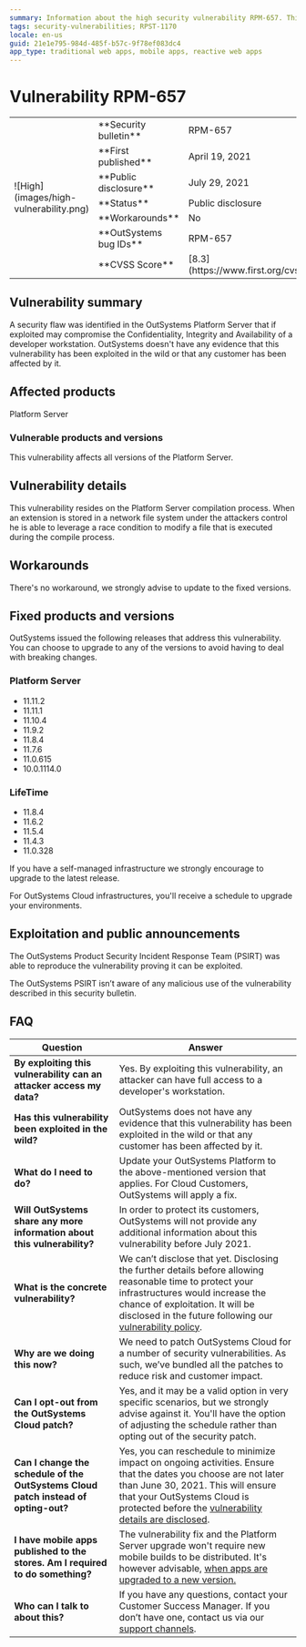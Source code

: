 ```yaml
--- 
summary: Information about the high security vulnerability RPM-657. This vulnerability may also be referenced as RPST-1170.
tags: security-vulnerabilities; RPST-1170
locale: en-us
guid: 21e1e795-984d-485f-b57c-9f78ef083dc4
app_type: traditional web apps, mobile apps, reactive web apps
---
```




# Vulnerability RPM-657


<table markdown="1">
<tr>
    <td style="width: 20%; vertical-align: middle" rowspan="7">![High](images/high-vulnerability.png)</td>
    <td>**Security bulletin**</td>
    <td>RPM-657</td>
</tr>
<tr>
    <td>**First published**</td>
    <td>April 19, 2021</td>
</tr>
<tr>
    <td>**Public disclosure**</td>
    <td>July 29, 2021</td>
</tr>
<tr>
    <td>**Status**</td>
    <td>Public disclosure</td>
</tr>
<tr>
    <td>**Workarounds**</td>
    <td>No</td>
</tr>
<tr>
    <td>**OutSystems bug IDs**</td>
    <td>RPM-657</td>
</tr>
<tr>
    <td>**CVSS Score**</td>
    <td>[8.3](https://www.first.org/cvss/calculator/3.1#CVSS:3.1/AV:N/AC:H/PR:N/UI:R/S:C/C:H/I:H/A:H)</td>
</tr>
</table>

## Vulnerability summary

A security flaw was identified in the OutSystems Platform Server that if exploited may compromise the Confidentiality, Integrity and Availability of a developer workstation.
OutSystems doesn't have any evidence that this vulnerability has been exploited in the wild or that any customer has been affected by it.

## Affected products

Platform Server

### Vulnerable products and versions

This vulnerability affects all versions of the Platform Server.

## Vulnerability details

This vulnerability resides on the Platform Server compilation process. When an extension is stored in a network file system under the attackers control he is able to leverage a race condition to modify a file that is executed during the compile process.

## Workarounds

There's no workaround, we strongly advise to update to the fixed versions.

## Fixed products and versions

OutSystems issued the following releases that address this vulnerability. You can choose to upgrade to any of the versions to avoid having to deal with breaking changes.

### Platform Server
* 11.11.2
* 11.11.1
* 11.10.4
* 11.9.2
* 11.8.4
* 11.7.6
* 11.0.615
* 10.0.1114.0

### LifeTime
* 11.8.4
* 11.6.2
* 11.5.4
* 11.4.3
* 11.0.328

If you have a self-managed infrastructure we strongly encourage to upgrade to the latest release. 

For OutSystems Cloud infrastructures, you'll receive a schedule to upgrade your environments.

## Exploitation and public announcements

The OutSystems Product Security Incident Response Team (PSIRT) was able to reproduce the vulnerability proving it can be exploited.

The OutSystems PSIRT isn’t aware of any malicious use of the vulnerability described in this security bulletin.

## FAQ

| Question | Answer |
|---|---|
| **By exploiting this vulnerability can an attacker access my data?** | Yes. By exploiting this vulnerability, an attacker can have full access to a developer's workstation. |
| **Has this vulnerability been exploited in the wild?** | OutSystems does not have any evidence that this vulnerability has been exploited in the wild or that any customer has been affected by it. |
| **What do I need to do?** | Update your OutSystems Platform to the above-mentioned version that applies. For Cloud Customers, OutSystems will apply a fix. |
| **Will OutSystems share any more information about this vulnerability?** | In order to protect its customers, OutSystems will not provide any additional information about this vulnerability before July 2021. |
| **What is the concrete vulnerability?** | We can’t disclose that yet. Disclosing the further details before allowing reasonable time to protect your infrastructures would increase the chance of exploitation. It will be disclosed in the future following our [vulnerability policy](intro.md#embargo). |
| **Why are we doing this now?** | We need to patch OutSystems Cloud for a number of  security vulnerabilities. As such, we’ve bundled all the patches to reduce risk and customer impact. |
| **Can I opt-out from the OutSystems Cloud patch?** | Yes, and it may be a valid option in very specific scenarios, but we strongly advise against it. You'll have the option of adjusting the schedule rather than opting out of the security patch. |
| **Can I change the schedule of the OutSystems Cloud patch instead of opting-out?** | Yes, you can reschedule to minimize impact on ongoing activities. Ensure that the dates you choose are not later than June 30, 2021. This will ensure that your OutSystems Cloud is protected before the [vulnerability details are disclosed](intro.md#disclosure). |
| **I have mobile apps published to the stores. Am I required to do something?** | The vulnerability fix and the Platform Server upgrade won't require new mobile builds to be distributed. It's however advisable, [when apps are upgraded to a new version.](../../enterprise/upgrade/upgrade-platform.md#upgrade-apps) |
| **Who can I talk to about this?** | If you have any questions, contact your Customer Success Manager. If you don’t have one, contact us via our [support channels](https://success.outsystems.com/Support/Enterprise_Customers/OutSystems_Support/01_Contact_OutSystems_technical_support#Contact_Channels). |
